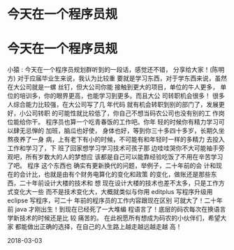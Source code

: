 # 今天在一个程序员规

# 今天在一个程序员规

小猿 : 今天在一个程序员规划群听到的一段话，感觉还不错， 分享给大家！(陈明方) 对于应届毕业生来说，我认为比较重 要就是学习东西，对于学东西来说，虽然在大公司就是一螺 丝钉，但大公司你能 接触到更大的项目，单位的牛人更多， 单位的培训多，你的眼界更高，也能学习到更多。而且大公 司转职机会很多！ 很多人综合能力比较强，在大公司写了几 年代码 就有机会转职到别的部门了，发展更好，小公司转职 的可能性就比较低了，你自己不想当码农公司也没有别的工 作岗位能给你干。 程序员也算一个吃青春饭的工作吧。你年 轻的时候你有精力学习可以肆无忌惮的 加班，脑瓜也好使， 身体也好，等到你三十多四十多岁，长期久坐熬夜养了一身 病，上有老下有小的时候，不可能有和年轻时一样的多精力 去投入工作和学习了，下 班了回家想学习学习技术可孩子那 边哇哇哭你不大可能袖手旁观吧，所有岁数大的人的梦想应 该都是自己可以能靠经验吃饭了不用在辛苦学习了吧。 程序 这个东西也 确实有更新换代的问题，举例子，二十年前的会 计和现在的会计比，也就是由有个财务电算化的变化和政策 的变化，做账还是那些东西，二十年前设计大楼的技术和 想 现在设计大楼的技术也差不太多，只是工作方式变化大一些 而不是技术变化大，大概就类似与你用 editplus 写程序升级用 eclipse 写程序，可二十 年前的程序员的工作内容跟现在区别 可就大了！二十年前 java 才刚出生！到现在已经死了一大堆编 程语言了！底层的码农每次在换语言学新技术的时候还是比 较 痛苦的。 在此祝愿所有想成为码农的小伙伴们，希望大家 都能做出正确的选择，在自己的人生路上越走越远越走越 高！

2018-03-03
